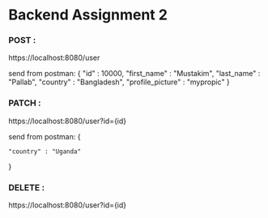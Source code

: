 # Backend Assignment 2

### POST :

https://localhost:8080/user

send from postman:
{
    "id" : 10000,
    "first_name" : "Mustakim",
    "last_name" : "Pallab",
    "country" : "Bangladesh",
    "profile_picture" : "mypropic"
}


### PATCH :

https://localhost:8080/user?id={id}

send from postman:
{

    "country" : "Uganda"
    
}


### DELETE  :

https://localhost:8080/user?id={id}

